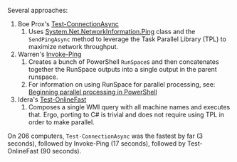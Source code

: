 Several approaches:

1. Boe Prox's [Test-ConnectionAsync](https://github.com/proxb/AsyncFunctions/blob/master/Test-ConnectionAsync.ps1)
    1. Uses [System.Net.NetworkInformation.Ping](https://docs.microsoft.com/en-us/dotnet/api/system.net.networkinformation.ping?view=netcore-2.2) class and the `SendPingAsync` method to leverage the Task Parallel Library (TPL) to maximize network throughput.
2. Warren's [Invoke-Ping](https://github.com/RamblingCookieMonster/PowerShell/blob/master/Invoke-Ping.ps1)
    1. Creates a bunch of PowerShell `RunSpace`s and then concatenates together the RunSpace outputs into a single output in the parent runspace.
    2. For information on using RunSpace for parallel processing, see: [Beginning parallel processing in PowerShell](https://hkeylocalmachine.com/?p=612)
3. Idera's [Test-OnlineFast](https://community.idera.com/database-tools/powershell/powertips/b/tips/posts/final-super-fast-ping-command)
    1. Composes a single WMI query with all machine names and executes that.  Ergo, porting to C# is trivial and does not require using TPL in order to make parallel.

On 206 computers, `Test-ConnectionAsync` was the fastest by far (3 seconds), followed by Invoke-Ping (17 seconds), followed by Test-OnlineFast (90 seconds).
